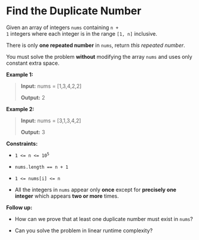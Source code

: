 # Find the Duplicate Number

Given an array of integers <code>nums</code> containing&nbsp;<code>n + 1</code> integers where each integer is in the range <code>[1, n]</code> inclusive.

There is only **one repeated number** in <code>nums</code>, return *this&nbsp;repeated&nbsp;number*.

You must solve the problem **without** modifying the array <code>nums</code>&nbsp;and uses only constant extra space.


**Example 1:**
>
> **Input:** nums = [1,3,4,2,2]
>
> **Output:** 2

**Example 2:**
>
> **Input:** nums = [3,1,3,4,2]
>
> **Output:** 3


**Constraints:**

- <code>1 &lt;= n &lt;= 10<sup>5</sup></code>

- <code>nums.length == n + 1</code>

- <code>1 &lt;= nums[i] &lt;= n</code>

- All the integers in <code>nums</code> appear only **once** except for **precisely one integer** which appears **two or more** times.


<b>Follow up:</b>

- How can we prove that at least one duplicate number must exist in <code>nums</code>?

- Can you solve the problem in linear runtime complexity?
